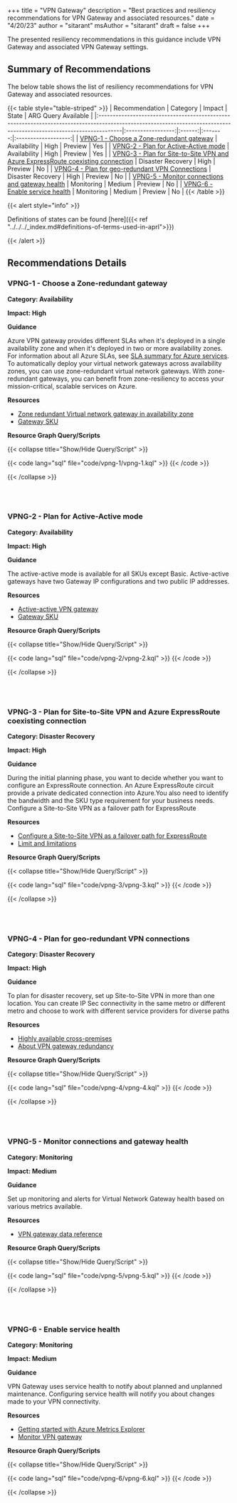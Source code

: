 +++
title = "VPN Gateway"
description = "Best practices and resiliency recommendations for VPN Gateway and associated resources."
date = "4/20/23"
author = "sitarant"
msAuthor = "sitarant"
draft = false
+++

The presented resiliency recommendations in this guidance include VPN Gateway and associated VPN Gateway settings.

## Summary of Recommendations

The below table shows the list of resiliency recommendations for VPN Gateway and associated resources.

{{< table style="table-striped" >}}
| Recommendation                                                                                                                                                      |     Category      | Impact |  State  | ARG Query Available |
|:--------------------------------------------------------------------------------------------------------------------------------------------------------------------|:-----------------:|:------:|:-------:|:-------------------:|
| [VPNG-1 - Choose a Zone-redundant gateway](#vpng-1---choose-a-zone-redundant-gateway)                                                                               |   Availability    |  High  | Preview |         Yes         |
| [VPNG-2 - Plan for Active-Active mode](#vpng-2---plan-for-active-active-mode)                                                                                       |   Availability    |  High  | Preview |         Yes         |
| [VPNG-3 - Plan for Site-to-Site VPN and Azure ExpressRoute coexisting connection](#vpng-3---plan-for-site-to-site-vpn-and-azure-expressroute-coexisting-connection) | Disaster Recovery |  High  | Preview |         No          |
| [VPNG-4 - Plan for geo-redundant VPN Connections](#vpng-4---plan-for-geo-redundant-vpn-connections)                                                                 | Disaster Recovery |  High  | Preview |         No          |
| [VPNG-5 - Monitor connections and gateway health](#vpng-5---monitor-connections-and-gateway-health)                                                                 |    Monitoring     | Medium | Preview |         No          |
| [VPNG-6 - Enable service health](#vpng-6---enable-service-health)                                                                                                   |    Monitoring     | Medium | Preview |         No          |
{{< /table >}}

{{< alert style="info" >}}

Definitions of states can be found [here]({{< ref "../../../_index.md#definitions-of-terms-used-in-aprl">}})

{{< /alert >}}

## Recommendations Details

### VPNG-1 - Choose a Zone-redundant gateway

**Category: Availability**

**Impact: High**

**Guidance**

Azure VPN gateway provides different SLAs when it's deployed in a single availability zone and when it's deployed in two or more availability zones. For information about all Azure SLAs, see [SLA summary for Azure services](https://www.microsoft.com/licensing/docs/view/Service-Level-Agreements-SLA-for-Online-Services?lang=1).
To automatically deploy your virtual network gateways across availability zones, you can use zone-redundant virtual network gateways. With zone-redundant gateways, you can benefit from zone-resiliency to access your mission-critical, scalable services on Azure.

**Resources**

- [Zone redundant Virtual network gateway in availability zone](https://learn.microsoft.com/ja-jp/azure/vpn-gateway/about-zone-redundant-vnet-gateways)
- [Gateway SKU](https://learn.microsoft.com/ja-jp/azure/vpn-gateway/about-zone-redundant-vnet-gateways#gwskus)

**Resource Graph Query/Scripts**

{{< collapse title="Show/Hide Query/Script" >}}

{{< code lang="sql" file="code/vpng-1/vpng-1.kql" >}} {{< /code >}}

{{< /collapse >}}

<br><br>

### VPNG-2 - Plan for Active-Active mode

**Category: Availability**

**Impact: High**

**Guidance**

The active-active mode is available for all SKUs except Basic.
Active-active gateways have two Gateway IP configurations and two public IP addresses.

**Resources**

- [Active-active VPN gateway](https://learn.microsoft.com/ja-jp/azure/vpn-gateway/active-active-portal#gateway)
- [Gateway SKU](https://learn.microsoft.com/ja-jp/azure/vpn-gateway/vpn-gateway-about-vpn-gateway-settings#gwsku)

**Resource Graph Query/Scripts**

{{< collapse title="Show/Hide Query/Script" >}}

{{< code lang="sql" file="code/vpng-2/vpng-2.kql" >}} {{< /code >}}

{{< /collapse >}}

<br><br>

### VPNG-3 - Plan for Site-to-Site VPN and Azure ExpressRoute coexisting connection

**Category: Disaster Recovery**

**Impact: High**

**Guidance**

During the initial planning phase, you want to decide whether you want to configure an ExpressRoute connection.
An Azure ExpressRoute circuit provide a private dedicated connection into Azure.You also need to identify the bandwidth and the SKU type requirement for your business needs. Configure a Site-to-Site VPN as a failover path for ExpressRoute

**Resources**

- [Configure a Site-to-Site VPN as a failover path for ExpressRoute](https://learn.microsoft.com/ja-jp/azure/expressroute/expressroute-howto-coexist-resource-manager#configuration-designs)
- [Limit and limitations](https://learn.microsoft.com/ja-jp/azure/expressroute/expressroute-howto-coexist-resource-manager#limits-and-limitations)

**Resource Graph Query/Scripts**

{{< collapse title="Show/Hide Query/Script" >}}

{{< code lang="sql" file="code/vpng-3/vpng-3.kql" >}} {{< /code >}}

{{< /collapse >}}

<br><br>

### VPNG-4 - Plan for geo-redundant VPN connections

**Category: Disaster Recovery**

**Impact: High**

**Guidance**

To plan for disaster recovery, set up Site-to-Site VPN in more than one location. You can create IP Sec connectivity in the same metro or different metro and choose to work with different service providers for diverse paths

**Resources**

- [Highly available cross-premises](https://learn.microsoft.com/ja-jp/azure/vpn-gateway/vpn-gateway-highlyavailable)
- [About VPN gateway redundancy](https://learn.microsoft.com/ja-jp/azure/vpn-gateway/vpn-gateway-highlyavailable#about-vpn-gateway-redundancy)

**Resource Graph Query/Scripts**

{{< collapse title="Show/Hide Query/Script" >}}

{{< code lang="sql" file="code/vpng-4/vpng-4.kql" >}} {{< /code >}}

{{< /collapse >}}

<br><br>

### VPNG-5 - Monitor connections and gateway health

**Category: Monitoring**

**Impact: Medium**

**Guidance**

Set up monitoring and alerts for Virtual Network Gateway health based on various metrics available.

**Resources**

- [VPN gateway data reference](https://learn.microsoft.com/ja-jp/azure/vpn-gateway/monitor-vpn-gateway-reference)

**Resource Graph Query/Scripts**

{{< collapse title="Show/Hide Query/Script" >}}

{{< code lang="sql" file="code/vpng-5/vpng-5.kql" >}} {{< /code >}}

{{< /collapse >}}

<br><br>

### VPNG-6 - Enable service health

**Category: Monitoring**

**Impact: Medium**

**Guidance**

VPN Gateway uses service health to notify about planned and unplanned maintenance. Configuring service health will notify you about changes made to your VPN connectivity.

**Resources**

- [Getting started with Azure Metrics Explorer](hhttps://learn.microsoft.com/ja-jp/azure/azure-monitor/essentials/metrics-getting-started)
- [Monitor VPN gateway](hhttps://learn.microsoft.com/ja-jp/azure/vpn-gateway/monitor-vpn-gateway-reference#metrics)

**Resource Graph Query/Scripts**

{{< collapse title="Show/Hide Query/Script" >}}

{{< code lang="sql" file="code/vpng-6/vpng-6.kql" >}} {{< /code >}}

{{< /collapse >}}

<br><br>
